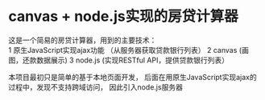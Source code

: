 # canvas + node.js实现的房贷计算器  
这是一个简易的房贷计算器，用到的主要技术：  
1 原生JavaScript实现ajax功能 （从服务器获取贷款银行列表）
2 canvas (画图，还款数据展示) 
3 node.js (实现RESTful API，提供贷款银行列表）

本项目最初只是简单的基于本地页面开发，
后面在用原生JavaScript实现ajax的过程中，发现不支持跨域访问，
因此引入node.js服务器






